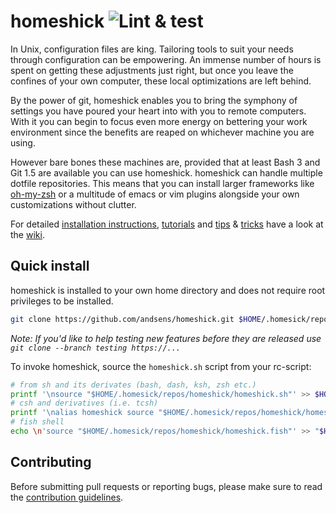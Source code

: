 homeshick ![Lint & test](https://github.com/andsens/homeshick/workflows/Lint%20&%20test/badge.svg)
=========
In Unix, configuration files are king.
Tailoring tools to suit your needs through configuration can be empowering.
An immense number of hours is spent on getting these adjustments just right,
but once you leave the confines of your own computer, these local optimizations are left behind.

By the power of git, homeshick enables you to bring the symphony of settings
you have poured your heart into with you to remote computers.
With it you can begin to focus even more energy on bettering your work environment
since the benefits are reaped on whichever machine you are using.

However bare bones these machines are, provided that at least Bash 3 and Git 1.5 are available you can use homeshick.
homeshick can handle multiple dotfile repositories. This means that you can install
larger frameworks like [oh-my-zsh](https://github.com/robbyrussell/oh-my-zsh)
or a multitude of emacs or vim plugins alongside your own customizations without clutter.

For detailed [installation instructions](https://github.com/andsens/homeshick/wiki/Installation), [tutorials](https://github.com/andsens/homeshick/wiki/Tutorials) and [tips](https://github.com/andsens/homeshick/wiki/Automatic-deployment) & [tricks](https://github.com/andsens/homeshick/wiki/Symlinking) have a look at the [wiki](https://github.com/andsens/homeshick/wiki).

Quick install
-------------

homeshick is installed to your own home directory and does not require root privileges to be installed.
```sh
git clone https://github.com/andsens/homeshick.git $HOME/.homesick/repos/homeshick
```
*Note: If you'd like to help testing new features before they are released use `git clone --branch testing https://...`*

To invoke homeshick, source the `homeshick.sh` script from your rc-script:
```sh
# from sh and its derivates (bash, dash, ksh, zsh etc.)
printf '\nsource "$HOME/.homesick/repos/homeshick/homeshick.sh"' >> $HOME/.bashrc
# csh and derivatives (i.e. tcsh)
printf '\nalias homeshick source "$HOME/.homesick/repos/homeshick/homeshick.csh"\n' >> $HOME/.cshrc
# fish shell
echo \n'source "$HOME/.homesick/repos/homeshick/homeshick.fish"' >> "$HOME/.config/fish/config.fish"
```

Contributing
------------

Before submitting pull requests or reporting bugs, please make sure to read
the [contribution guidelines](CONTRIBUTING.md).
